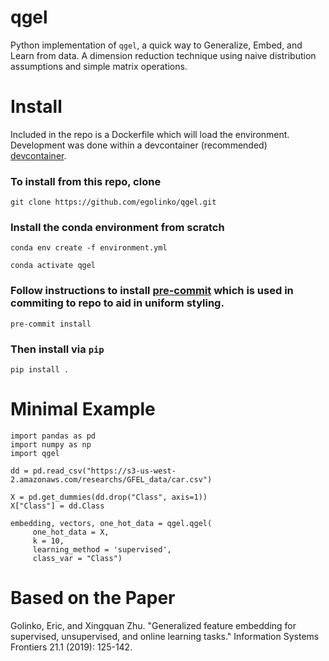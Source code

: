 # qgel
Python implementation of `qgel`, a quick way to Generalize, Embed, and Learn from data. A dimension reduction technique using naive distribution assumptions and simple matrix operations.

# Install

Included in the repo is a Dockerfile which will load the environment. Development was done within a devcontainer (recommended) [devcontainer](https://code.visualstudio.com/docs/remote/containers).

### To install from this repo, clone

```{shell}
git clone https://github.com/egolinko/qgel.git
```

### Install the conda environment from scratch

```{shell}
conda env create -f environment.yml

conda activate qgel
```

###  Follow instructions to install [pre-commit](https://pre-commit.com/) which is used in commiting to repo to aid in uniform styling.

```{shell}
pre-commit install
```

###  Then install via `pip`

```{shell}
pip install .
```


# Minimal Example
```{shell}
import pandas as pd
import numpy as np
import qgel

dd = pd.read_csv("https://s3-us-west-2.amazonaws.com/researchs/GFEL_data/car.csv")

X = pd.get_dummies(dd.drop("Class", axis=1))
X["Class"] = dd.Class

embedding, vectors, one_hot_data = qgel.qgel(
     one_hot_data = X,
     k = 10,
     learning_method = 'supervised',
     class_var = "Class")

```

# Based on the Paper
Golinko, Eric, and Xingquan Zhu. "Generalized feature embedding for supervised, unsupervised, and online learning tasks." Information Systems Frontiers 21.1 (2019): 125-142.
